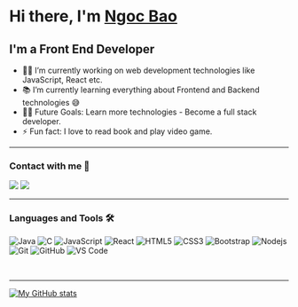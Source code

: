 # Hi there, I'm [Ngoc Bao](https://letyouknowme.herokuapp.com/)


## I'm a Front End Developer

- 👨‍💻 I’m currently working on web development technologies like JavaScript, React etc.
- 📚 I’m currently learning everything about Frontend and Backend technologies 😅
- 💪🏼 Future Goals: Learn more technologies - Become a full stack developer.
- ⚡ Fun fact: I love to read book and play video game.

 ---
 
### Contact with me 📝

[![](https://img.shields.io/badge/Gmail-D14836?style=for-the-badge&logo=gmail&logoColor=white)](mailto:nghia1421999@gmail.com)
[![](https://img.shields.io/badge/Facebook-1877F2?style=for-the-badge&logo=facebook&logoColor=white)](https://www.facebook.com/nguyenxuan.nghia.50/)
<br />

---

### Languages and Tools 🛠 

![Java](http://img.shields.io/badge/-Java-5B4638?style=flat-square&logo=java&logoColor=ffffff)
![C](http://img.shields.io/badge/-C-A8B9CC?style=flat-square&logo=c&logoColor=ffffff)
![JavaScript](https://img.shields.io/badge/-JavaScript-%23F7DF1C?style=flat-square&logo=javascript&logoColor=000000&labelColor=%23F7DF1C&color=%23FFCE5A)
![React](https://img.shields.io/badge/-React-61DAFB?style=flat-square&logo=react&logoColor=ffffff)
![HTML5](https://img.shields.io/badge/-HTML5-%23E44D27?style=flat-square&logo=html5&logoColor=ffffff)
![CSS3](https://img.shields.io/badge/-CSS3-%231572B6?style=flat-square&logo=css3)
![Bootstrap](https://img.shields.io/badge/-Bootstrap-563D7C?style=flat-square&logo=Bootstrap)
![Nodejs](https://img.shields.io/badge/-Nodejs-339933?style=flat-square&logo=Node.js&logoColor=ffffff)
![Git](https://img.shields.io/badge/-Git-%23F05032?style=flat-square&logo=git&logoColor=%23ffffff)
![GitHub](https://img.shields.io/badge/-GitHub-181717?style=flat-square&logo=github)
![VS Code](http://img.shields.io/badge/-VS%20Code-007ACC?style=flat-square&logo=visual-studio-code&logoColor=ffffff)

<br/>

---

[![My GitHub stats](https://github-readme-stats.vercel.app/api?username=letgobao&theme=discord_old_blurple)](https://github.com/letgobao/github-readme-stats)

